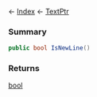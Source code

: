 ← [Index](Api-Index) ← [TextPtr](VRage.Game.ModAPI.Ingame.Utilities.TextPtr)

### Summary

```csharp
public bool IsNewLine()
```

### Returns

[bool](System.Boolean)

